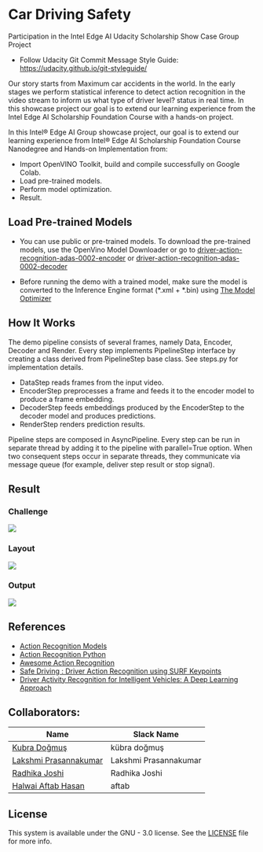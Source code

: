 # Car Driving Safety 

[image1]: ./challenge.jpg    
[image2]: ./layout.jpg
[image3]: ./output.jpg

Participation in the Intel Edge AI Udacity Scholarship Show Case Group Project  
* Follow Udacity Git Commit Message Style Guide: https://udacity.github.io/git-styleguide/     

Our story starts from Maximum car accidents in the world.  In the early stages we perform statistical inference to detect action recognition in the video stream to inform us what type of driver level? status in real time. In this showcase project our goal is to extend our learning experience from the Intel Edge AI Scholarship Foundation Course with a hands-on project.   

In this Intel® Edge AI Group showcase project, our goal is to extend our learning experience from Intel® Edge AI Scholarship Foundation Course Nanodegree and Hands-on Implementation from:    
* Import OpenVINO Toolkit, build and compile successfully on Google Colab.  
* Load pre-trained models.  
* Perform model optimization.   
* Result.

## Load Pre-trained Models   

*  You can use public or pre-trained models. To download the pre-trained models, use the OpenVino Model Downloader or go to [driver-action-recognition-adas-0002-encoder](https://docs.openvinotoolkit.org/latest/_models_intel_driver_action_recognition_adas_0002_encoder_description_driver_action_recognition_adas_0002_encoder.html) or [driver-action-recognition-adas-0002-decoder](https://docs.openvinotoolkit.org/latest/_models_intel_driver_action_recognition_adas_0002_decoder_description_driver_action_recognition_adas_0002_decoder.html)

* Before running the demo with a trained model, make sure the model is converted to the Inference Engine format (*.xml + *.bin) using [The Model Optimizer](https://docs.openvinotoolkit.org/latest/_docs_MO_DG_Deep_Learning_Model_Optimizer_DevGuide.html)

## How It Works

The demo pipeline consists of several frames, namely Data, Encoder, Decoder and Render. Every step implements PipelineStep interface by creating a class derived from PipelineStep base class. See steps.py for implementation details.

* DataStep reads frames from the input video.
* EncoderStep preprocesses a frame and feeds it to the encoder model to produce a frame embedding.
* DecoderStep feeds embeddings produced by the EncoderStep to the decoder model and produces predictions.
* RenderStep renders prediction results.

Pipeline steps are composed in AsyncPipeline. Every step can be run in separate thread by adding it to the pipeline with parallel=True option. When two consequent steps occur in separate threads, they communicate via message queue (for example, deliver step result or stop signal).

## Result

### Challenge                        
![][image1]                 
### Layout                      
![][image2] 
### Output                      
![][image3] 



## References

* [Action Recognition Models](https://docs.openvinotoolkit.org/latest/usergroup11.html)
* [Action Recognition Python](https://docs.openvinotoolkit.org/2019_R1/_inference_engine_ie_bridges_python_sample_action_recognition_README.html)
* [Awesome Action Recognition](https://github.com/jinwchoi/awesome-action-recognition)
* [Safe Driving : Driver Action Recognition using SURF Keypoints](https://www.researchgate.net/publication/332824537_Safe_Driving_Driver_Action_Recognition_using_SURF_Keypoints)
* [Driver Activity Recognition for Intelligent Vehicles: A Deep Learning Approach](https://ieeexplore.ieee.org/document/8678436)

## Collaborators:  

| Name | Slack Name |
| ------------------------- | ------------------------- |
| [Kubra Doğmuş](https://github.com/kubradogmus) | kübra doğmuş | 
| [Lakshmi Prasannakumar](https://github.com/LakshmiPrasannan) | Lakshmi Prasannakumar |
| [Radhika Joshi](https://github.com/RadhikaRJ) | Radhika Joshi |
| [Halwai Aftab Hasan](https://github.com/ahkhalwai) | aftab |



## License
This system is available under the GNU - 3.0 license. See the [LICENSE](https://github.com/ahkhalwai/action_recognition_adas/blob/master/LICENSE) file for more info.

